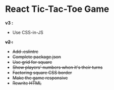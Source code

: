 # React Tic-Tac-Toe Game

**v3 :**
+ Use CSS-in-JS

**~~v2 :~~**
+ ~~Add .eslintrc~~
+ ~~Complete package.json~~
+ ~~Use grid for square~~
+ ~~Show players' numbers when it's their turns~~
+ ~~Factoring square CSS border~~ 
+ ~~Make the game responsive~~
+ ~~Rewrite HTML~~